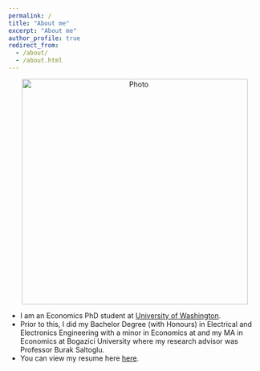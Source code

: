 ```yaml
---
permalink: /
title: "About me"
excerpt: "About me"
author_profile: true
redirect_from: 
  - /about/
  - /about.html
---
```


<p align="center">
  <img src="https://yigitokar.github.io/images/profile2.png?raw=true" alt="Photo" style="width: 450px;"/> 
</p>

* I am an Economics PhD student at [University of Washington](https://econ.washington.edu/).
* Prior to this, I did my Bachelor Degree (with Honours) in Electrical and Electronics Engineering with a minor in Economics at and my MA in Economics at Bogazici University where my research advisor was Professor Burak Saltoglu.
* You can view my resume here [here](yigitokar.github.io/files/YigitOkarResume.pdf).



